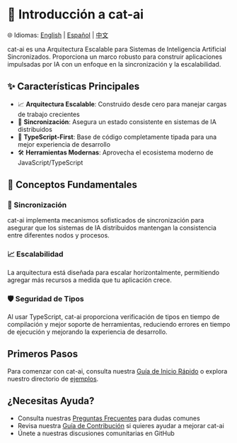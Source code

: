 # 👋 Introducción a cat-ai

🌐 Idiomas: [English](../Introduction.md) | [Español](./Introduction.md) | [中文](../zh/Introduction.md)

cat-ai es una Arquitectura Escalable para Sistemas de Inteligencia Artificial Sincronizados. Proporciona un marco robusto para construir aplicaciones impulsadas por IA con un enfoque en la sincronización y la escalabilidad.

## ✨ Características Principales

- 📈 **Arquitectura Escalable**: Construido desde cero para manejar cargas de trabajo crecientes
- 🔄 **Sincronización**: Asegura un estado consistente en sistemas de IA distribuidos
- 📝 **TypeScript-First**: Base de código completamente tipada para una mejor experiencia de desarrollo
- 🛠️ **Herramientas Modernas**: Aprovecha el ecosistema moderno de JavaScript/TypeScript

## 🎯 Conceptos Fundamentales

### 🔄 Sincronización

cat-ai implementa mecanismos sofisticados de sincronización para asegurar que los sistemas de IA distribuidos mantengan la consistencia entre diferentes nodos y procesos.

### 📈 Escalabilidad

La arquitectura está diseñada para escalar horizontalmente, permitiendo agregar más recursos a medida que tu aplicación crece.

### 🛡️ Seguridad de Tipos

Al usar TypeScript, cat-ai proporciona verificación de tipos en tiempo de compilación y mejor soporte de herramientas, reduciendo errores en tiempo de ejecución y mejorando la experiencia de desarrollo.

## Primeros Pasos

Para comenzar con cat-ai, consulta nuestra [Guía de Inicio Rápido](./Quickstart.md) o explora nuestro directorio de [ejemplos](../../examples).

## ¿Necesitas Ayuda?

- Consulta nuestras [Preguntas Frecuentes](./FAQ.md) para dudas comunes
- Revisa nuestra [Guía de Contribución](./Contributing.md) si quieres ayudar a mejorar cat-ai
- Únete a nuestras discusiones comunitarias en GitHub 
